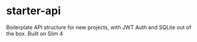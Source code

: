 # starter-api
Boilerplate API structure for new projects, with JWT Auth and SQLite out of the box. Built on Slim 4
